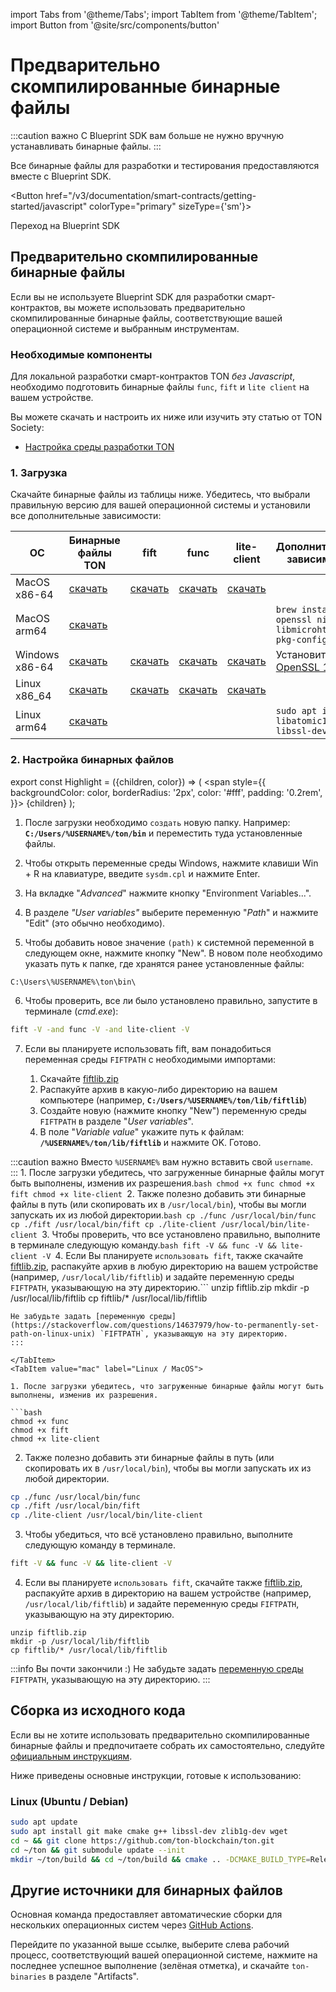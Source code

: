 import Tabs from '@theme/Tabs';
import TabItem from '@theme/TabItem';
import Button from '@site/src/components/button'

# Предварительно скомпилированные бинарные файлы

:::caution важно
С Blueprint SDK вам больше не нужно вручную устанавливать бинарные файлы.
:::

Все бинарные файлы для разработки и тестирования предоставляются вместе с Blueprint SDK.

<Button href="/v3/documentation/smart-contracts/getting-started/javascript"
colorType="primary" sizeType={'sm'}>

Переход на Blueprint SDK

</Button>

## Предварительно скомпилированные бинарные файлы

Если вы не используете Blueprint SDK для разработки смарт-контрактов, вы можете использовать предварительно скомпилированные бинарные файлы, соответствующие вашей операционной системе и выбранным инструментам.

### Необходимые компоненты

Для локальной разработки смарт-контрактов TON *без Javascript*, необходимо подготовить бинарные файлы `func`, `fift` и `lite client` на вашем устройстве.

Вы можете скачать и настроить их ниже или изучить эту статью от TON Society:

- [Настройка среды разработки TON](https://blog.ton.org/setting-up-a-ton-development-environment)

### 1. Загрузка

Скачайте бинарные файлы из таблицы ниже. Убедитесь, что выбрали правильную версию для вашей операционной системы и установили все дополнительные зависимости:

| ОС                                 | Бинарные файлы TON                                                                             | fift                                                                                        | func                                                                                        | lite-client                                                                                        | Дополнительные зависимости                                                                                      |
| ---------------------------------- | ---------------------------------------------------------------------------------------------- | ------------------------------------------------------------------------------------------- | ------------------------------------------------------------------------------------------- | -------------------------------------------------------------------------------------------------- | --------------------------------------------------------------------------------------------------------------- |
| MacOS x86-64                       | [скачать](https://github.com/ton-blockchain/ton/releases/latest/download/ton-mac-x86-64.zip)   | [скачать](https://github.com/ton-blockchain/ton/releases/latest/download/fift-mac-x86-64)   | [скачать](https://github.com/ton-blockchain/ton/releases/latest/download/func-mac-x86-64)   | [скачать](https://github.com/ton-blockchain/ton/releases/latest/download/lite-client-mac-x86-64)   |                                                                                                                 |
| MacOS arm64                        | [скачать](https://github.com/ton-blockchain/ton/releases/latest/download/ton-mac-arm64.zip)    |                                                                                             |                                                                                             |                                                                                                    | `brew install openssl ninja libmicrohttpd pkg-config`                                                           |
| Windows x86-64                     | [скачать](https://github.com/ton-blockchain/ton/releases/latest/download/ton-win-x86-64.zip)   | [скачать](https://github.com/ton-blockchain/ton/releases/latest/download/fift.exe)          | [скачать](https://github.com/ton-blockchain/ton/releases/latest/download/func.exe)          | [скачать](https://github.com/ton-blockchain/ton/releases/latest/download/lite-client.exe)          | Установите [OpenSSL 1.1.1](/ton-binaries/windows/Win64OpenSSL_Light-1_1_1q.msi) |
| Linux  x86_64 | [скачать](https://github.com/ton-blockchain/ton/releases/latest/download/ton-linux-x86_64.zip) | [скачать](https://github.com/ton-blockchain/ton/releases/latest/download/fift-linux-x86_64) | [скачать](https://github.com/ton-blockchain/ton/releases/latest/download/func-linux-x86_64) | [скачать](https://github.com/ton-blockchain/ton/releases/latest/download/lite-client-linux-x86_64) |                                                                                                                 |
| Linux  arm64                       | [скачать](https://github.com/ton-blockchain/ton/releases/latest/download/ton-linux-arm64.zip)  |                                                                                             |                                                                                             |                                                                                                    | `sudo apt install libatomic1 libssl-dev`                                                                        |

### 2. Настройка бинарных файлов

export const Highlight = ({children, color}) => (
<span
style={{
backgroundColor: color,
borderRadius: '2px',
color: '#fff',
padding: '0.2rem',
}}>
{children} </span>
);

<Tabs groupId="operating-systems">
  <TabItem value="win" label="Windows">

1. После загрузки необходимо `создать` новую папку. Например: **`C:/Users/%USERNAME%/ton/bin`** и переместить туда установленные файлы.

2. Чтобы открыть переменные среды Windows, нажмите клавиши <Highlight color="#1877F2">Win + R</Highlight> на клавиатуре, введите `sysdm.cpl` и нажмите Enter.

3. На вкладке "*Advanced*" нажмите кнопку <Highlight color="#1877F2">"Environment Variables..."</Highlight>.

4. В разделе *"User variables"* выберите переменную "*Path*" и нажмите <Highlight color="#1877F2">"Edit"</Highlight> (это обычно необходимо).

5. Чтобы добавить новое значение `(path)` к системной переменной в следующем окне, нажмите кнопку <Highlight color="#1877F2">"New"</Highlight>.
   В новом поле необходимо указать путь к папке, где хранятся ранее установленные файлы:

```
C:\Users\%USERNAME%\ton\bin\
```

6. Чтобы проверить, все ли было установлено правильно, запустите в терминале (*cmd.exe*):

```bash
fift -V -and func -V -and lite-client -V
```

7. Если вы планируете использовать fift, вам понадобиться переменная среды `FIFTPATH` с необходимыми импортами:

   1. Скачайте [fiftlib.zip](/ton-binaries/windows/fiftlib.zip)
   2. Распакуйте архив в какую-либо директорию на вашем компьютере (например, **`C:/Users/%USERNAME%/ton/lib/fiftlib`**)
   3. Создайте новую (нажмите кнопку <Highlight color="#1877F2">"New"</Highlight>) переменную среды `FIFTPATH` в разделе "*User variables*".
   4. В поле "*Variable value*" укажите путь к файлам: **`/%USERNAME%/ton/lib/fiftlib`** и нажмите <Highlight color="#1877F2">OK</Highlight>. Готово.

:::caution важно
Вместо `%USERNAME%` вам нужно вставить свой `username`.\
:::</TabItem>
<TabItem value="mac" label="Linux / MacOS">1. После загрузки убедитесь, что загруженные бинарные файлы могут быть выполнены, изменив их разрешения.```bash
chmod +x func
chmod +x fift
chmod +x lite-client
```2. Также полезно добавить эти бинарные файлы в путь (или скопировать их в `/usr/local/bin`), чтобы вы могли запускать их из любой директории.```bash
cp ./func /usr/local/bin/func
cp ./fift /usr/local/bin/fift
cp ./lite-client /usr/local/bin/lite-client
```3. Чтобы проверить, что все установлено правильно, выполните в терминале следующую команду.```bash
fift -V && func -V && lite-client -V
```4. Если Вы планируете `использовать fift`, также скачайте [fiftlib.zip](/ton-binaries/windows/fiftlib.zip), распакуйте архив в любую директорию на вашем устройстве (например, `/usr/local/lib/fiftlib`) и задайте переменную среды `FIFTPATH`, указывающую на эту директорию.```
unzip fiftlib.zip
mkdir -p /usr/local/lib/fiftlib
cp fiftlib/* /usr/local/lib/fiftlib
```:::info Вы почти закончили :)
Не забудьте задать [переменную среды](https://stackoverflow.com/questions/14637979/how-to-permanently-set-path-on-linux-unix) `FIFTPATH`, указывающую на эту директорию.
:::

</TabItem>
<TabItem value="mac" label="Linux / MacOS">

1. После загрузки убедитесь, что загруженные бинарные файлы могут быть выполнены, изменив их разрешения.

```bash
chmod +x func
chmod +x fift
chmod +x lite-client
```

2. Также полезно добавить эти бинарные файлы в путь (или скопировать их в `/usr/local/bin`), чтобы вы могли запускать их из любой директории.

```bash
cp ./func /usr/local/bin/func
cp ./fift /usr/local/bin/fift
cp ./lite-client /usr/local/bin/lite-client
```

3. Чтобы убедиться, что всё установлено правильно, выполните следующую команду в терминале.

```bash
fift -V && func -V && lite-client -V
```

4. Если вы планируете `использовать fift`, скачайте также [fiftlib.zip](/ton-binaries/windows/fiftlib.zip), распакуйте архив в директорию на вашем устройстве (например, `/usr/local/lib/fiftlib`) и задайте переменную среды `FIFTPATH`, указывающую на эту директорию.

```
unzip fiftlib.zip
mkdir -p /usr/local/lib/fiftlib
cp fiftlib/* /usr/local/lib/fiftlib
```

:::info Вы почти закончили :)
Не забудьте задать [переменную среды](https://stackoverflow.com/questions/14637979/how-to-permanently-set-path-on-linux-unix) `FIFTPATH`, указывающую на эту директорию.
:::

  </TabItem>
</Tabs>

## Сборка из исходного кода

Если вы не хотите использовать предварительно скомпилированные бинарные файлы и предпочитаете собрать их самостоятельно, следуйте [официальным инструкциям](/v3/guidelines/smart-contracts/howto/compile/compilation-instructions).

Ниже приведены основные инструкции, готовые к использованию:

### Linux (Ubuntu / Debian)

```bash
sudo apt update
sudo apt install git make cmake g++ libssl-dev zlib1g-dev wget
cd ~ && git clone https://github.com/ton-blockchain/ton.git
cd ~/ton && git submodule update --init
mkdir ~/ton/build && cd ~/ton/build && cmake .. -DCMAKE_BUILD_TYPE=Release && make -j 4
```

## Другие источники для бинарных файлов

Основная команда предоставляет автоматические сборки для нескольких операционных систем через [GitHub Actions](https://github.com/ton-blockchain/ton/releases/latest).

Перейдите по указанной выше ссылке, выберите слева рабочий процесс, соответствующий вашей операционной системе, нажмите на последнее успешное выполнение (зелёная отметка), и скачайте `ton-binaries` в разделе "Artifacts".
